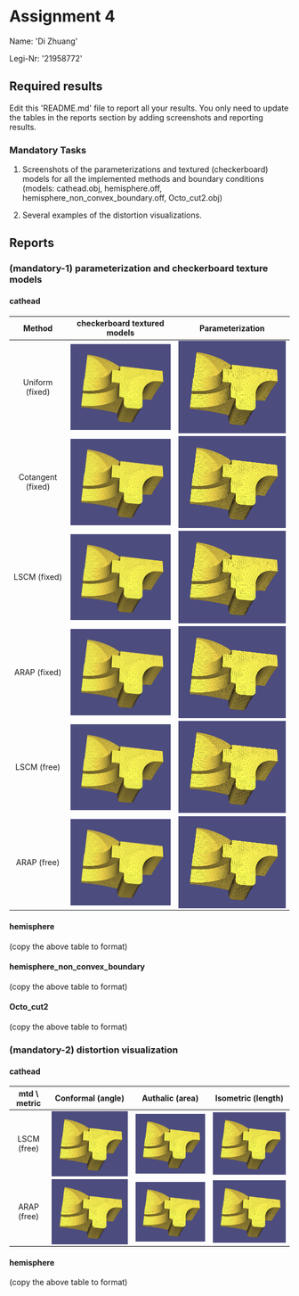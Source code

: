 # Assignment 4

Name: 'Di Zhuang'

Legi-Nr: '21958772'

## Required results
Edit this 'README.md' file to report all your results. You only need to update the tables in the reports section by adding screenshots and reporting results.

### Mandatory Tasks

1) Screenshots of the parameterizations and textured (checkerboard) models for all the implemented methods and boundary conditions (models: cathead.obj, hemisphere.off, hemisphere_non_convex_boundary.off, Octo_cut2.obj)

2) Several examples of the distortion visualizations.


## Reports
### (mandatory-1) parameterization and checkerboard texture models
#### cathead
| Method            | checkerboard textured models          |         Parameterization             |
| :--------------:  | ------------------------------------- |------------------------------------- |
| Uniform (fixed)   |<img align="center" src="./res/placeholder.png" width="300">| <img align="center"  src="./res/placeholder.png" width="300"> |
| Cotangent (fixed) |<img align="center" src="./res/placeholder.png" width="300">| <img align="center"  src="./res/placeholder.png" width="300"> |
| LSCM (fixed)      |<img align="center" src="./res/placeholder.png" width="300">| <img align="center"  src="./res/placeholder.png" width="300"> |
| ARAP (fixed)      |<img align="center" src="./res/placeholder.png" width="300">| <img align="center"  src="./res/placeholder.png" width="300"> |
| LSCM (free)       |<img align="center" src="./res/placeholder.png" width="300">| <img align="center"  src="./res/placeholder.png" width="300"> |
| ARAP (free)       |<img align="center" src="./res/placeholder.png" width="300">| <img align="center"  src="./res/placeholder.png" width="300"> |

#### hemisphere
(copy the above table to format)

#### hemisphere_non_convex_boundary
(copy the above table to format)

#### Octo_cut2
(copy the above table to format)


### (mandatory-2) distortion visualization
#### cathead
| mtd \ metric      | Conformal (angle) |    Authalic (area)  |  Isometric  (length)    |
| :--------------:  | ----------------- | ------------------- | ----------------------- |
| LSCM (free)       |<img align="center" src="./res/placeholder.png" width="300">| <img align="center"  src="./res/placeholder.png" width="300"> | <img align="center"  src="./res/placeholder.png" width="300"> |
| ARAP (free) |<img align="center" src="./res/placeholder.png" width="300">| <img align="center"  src="./res/placeholder.png" width="300"> |<img align="center"  src="./res/placeholder.png" width="300"> |


#### hemisphere
(copy the above table to format)

